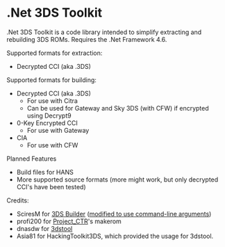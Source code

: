 # .Net 3DS Toolkit
.Net 3DS Toolkit is a code library intended to simplify extracting and rebuilding 3DS ROMs.  Requires the .Net Framework 4.6.

Supported formats for extraction:
- Decrypted CCI (aka .3DS)

Supported formats for building:
* Decrypted CCI (aka .3DS)
  * For use with Citra
  * Can be used for Gateway and Sky 3DS (with CFW) if encrypted using Decrypt9
* 0-Key Encrypted CCI
  * For use with Gateway
* CIA
  * For use with CFW

Planned Features
- Build files for HANS
- More supported source formats (more might work, but only decrypted CCI's have been tested)

Credits:
- SciresM for [3DS Builder](https://github.com/SciresM/3DS-Builder) ([modified to use command-line arguments](https://github.com/evandixon/3DS-Builder))
- profi200 for [Project_CTR](https://github.com/profi200/Project_CTR)'s makerom
- dnasdw for [3dstool](https://github.com/dnasdw/3dstool)
- Asia81 for HackingToolkit3DS, which provided the usage for 3dstool.
